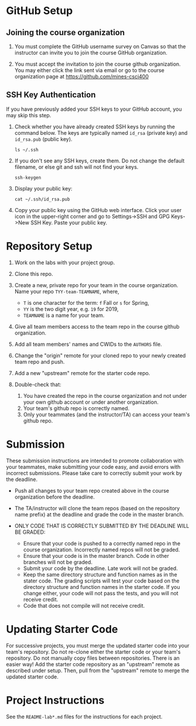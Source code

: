 GitHub Setup
============

Joining the course organization
------------------------------

1. You must complete the GitHub username survey on Canvas so that the
   instructor can invite you to join the course GitHub organization.

2. You must accept the invitation to join the course github
   organization.  You may either click the link sent via email or go
   to the course organization page at https://github.com/mines-csci400

SSH Key Authentication
----------------------

If you have previously added your SSH keys to your GitHub account, you
may skip this step.

1. Check whether you have already created SSH keys by running the
   command below.  The keys are typically named `id_rsa` (private key)
   and `id_rsa.pub` (public key).

       ls ~/.ssh

2. If you don't see any SSH keys, create them.  Do not change the
   default filename, or else git and ssh will not find your keys.

       ssh-keygen

3. Display your public key:

       cat ~/.ssh/id_rsa.pub

4. Copy your public key using the GitHub web interface. Click your
   user icon in the upper-right corner and go to Settings->SSH and GPG
   Keys->New SSH Key.  Paste your public key.

Repository Setup
================

1. Work on the labs with your project group.

2. Clone this repo.

3. Create a new, private repo for your team in the course
   organization.  Name your repo `TYY-team-TEAMNAME`, where,
   - `T` is one character for the term: `f` Fall or `s` for Spring,
   - `YY` is the two digit year, e.g. `19` for 2019,
   - `TEAMNAME` is a name for your team.

4. Give all team members access to the team repo in the course github
   organization.

5. Add all team members' names and CWIDs to the `AUTHORS` file.

6. Change the "origin" remote for your cloned repo to your newly
   created team repo and push.

7. Add a new "upstream" remote for the starter code repo.

8. Double-check that:
   1. You have created the repo in the course organization and not
      under your own github account or under another organization.
   2. Your team's github repo is correctly named.
   3. Only your teammates (and the instructor/TA) can access your team's github repo.


Submission
==========

These submission instructions are intended to promote collaboration
with your teammates, make submitting your code easy, and avoid errors
with incorrect submissions.  Please take care to correctly submit your
work by the deadline.

- Push all changes to your team repo created above in the course
  organization before the deadline.

- The TA/instructor will clone the team repos (based on the repository
  name prefix) at the deadline and grade the code in the master
  branch.

- ONLY CODE THAT IS CORRECTLY SUBMITTED BY THE DEADLINE WILL BE
  GRADED:
  - Ensure that your code is pushed to a correctly named repo in the
    course organization.  Incorrectly named repos will not be graded.
  - Ensure that your code is in the master branch.  Code in other
    branches will not be graded.
  - Submit your code by the deadline.  Late work will not be graded.
  - Keep the same directory structure and function names as in the
    stater code.  The grading scripts will test your code based on the
    directory structure and function names in the starter code.  If
    you change either, your code will not pass the tests, and you will
    not receive credit.
  - Code that does not compile will not receive credit.


Updating Starter Code
=====================

For successive projects, you must merge the updated starter code into
your team's repository.  Do not re-clone either the starter code or
your team's repository.  Do not manually copy files between
repositories.  There is an easier way!  Add the starter code
repository as an "upstream" remote as described under setup.  Then,
pull from the "upstream" remote to merge the updated starter code.


Project Instructions
====================

See the `README-lab*.md` files for the instructions for each project.

